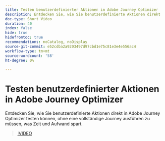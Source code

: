 ```yaml
---
title: Testen benutzerdefinierter Aktionen in Adobe Journey Optimizer
description: Entdecken Sie, wie Sie benutzerdefinierte Aktionen direkt in Adobe Journey Optimizer testen können, ohne eine vollständige Journey ausführen zu müssen, was Zeit und Aufwand spart.
doc-type: Short Video
duration: 40
index: false
hide: true
hidefromtoc: true
recommendations: noCatalog, noDisplay
source-git-commit: e52cdba2a9203497d97cbd1e75c81e3e4e556ac4
workflow-type: tm+mt
source-wordcount: '58'
ht-degree: 0%

---
```



# Testen benutzerdefinierter Aktionen in Adobe Journey Optimizer

Entdecken Sie, wie Sie benutzerdefinierte Aktionen direkt in Adobe Journey Optimizer testen können, ohne eine vollständige Journey ausführen zu müssen, was Zeit und Aufwand spart.

<!-- 62_S522_3442522_39_testing-custom-actions-in-adobe-journey-optimizer -->
>[!VIDEO](https://video.tv.adobe.com/v/3460450/?learn=on&enablevpops=true&captions=ger)
